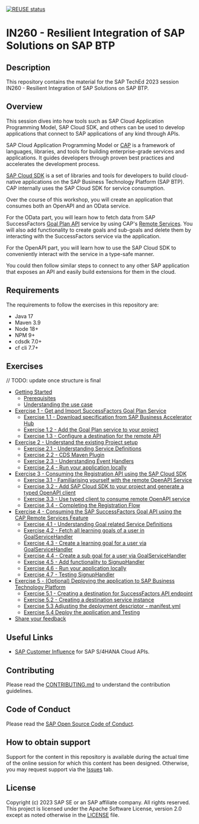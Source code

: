 [![REUSE status](https://api.reuse.software/badge/github.com/SAP-samples/teched2023-AD266)](https://api.reuse.software/info/github.com/SAP-samples/teched2023-AD266)

# IN260 - Resilient Integration of SAP Solutions on SAP BTP

## Description

This repository contains the material for the SAP TechEd 2023 session IN260 - Resilient Integration of SAP Solutions on SAP BTP.

## Overview

This session dives into how tools such as SAP Cloud Application Programming Model, SAP Cloud SDK, and others can be used to develop applications that connect to SAP applications of any kind through APIs.

SAP Cloud Application Programming Model or [CAP](https://cap.cloud.sap/docs/) is a framework of languages, libraries, and tools for building enterprise-grade services and applications. 
It guides developers through proven best practices and accelerates the development process. 

[SAP Cloud SDK](https://sap.github.io/cloud-sdk/docs/overview/overview-cloud-sdk) is a set of libraries and tools for developers to build cloud-native applications on the SAP Business Technology Platform (SAP BTP).
CAP internally uses the SAP Cloud SDK for service consumption.

Over the course of this workshop, you will create an application that consumes both an OpenAPI and an OData service. 

For the OData part, you will learn how to fetch data from SAP SuccessFactors [Goal Plan API](https://api.sap.com/api/PerformanceandGoalsPMGM/overview) service by using CAP's [Remote Services](https://cap.cloud.sap/docs/java/remote-services#configuring-remote-services).
You will also add functionality to create goals and sub-goals and delete them by interacting with the SuccessFactors service via the application.

For the OpenAPI part, you will learn how to use the SAP Cloud SDK to conveniently interact with the service in a type-safe manner. 

You could then follow similar steps to connect to any other SAP application that exposes an API and easily build extensions for them in the cloud.

## Requirements

The requirements to follow the exercises in this repository are:

- Java 17
- Maven 3.9
- Node 18+
- NPM 9+
- cdsdk 7.0+
- cf cli 7.7+

## Exercises

// TODO: update once structure is final

- [Getting Started](exercises_/ex0/)
  - [Prerequisites](exercises_/ex0#prerequisites)
  - [Understanding the use case](exercises_/ex0#understanding-the-use-case)
- [Exercise 1 - Get and Import SuccessFactors Goal Plan Service](exercises_/ex1/)
    - [Exercise 1.1 - Download specification from SAP Business Accelerator Hub](exercises_/ex1#11-download-specification-from-sap-business-accelerator-hub)
    - [Exercise 1.2 - Add the Goal Plan service to your project](exercises_/ex1#12-add-the-goal-plan-service-to-your-project)
    - [Exercise 1.3 - Configure a destination for the remote API](exercises_/ex1#13-configure-a-destination-for-the-remote-api)
- [Exercise 2 - Understand the existing Project setup](exercises_/ex2/)
    - [Exercise 2.1 - Understanding Service Definitions](exercises_/ex2#21-understanding-service-definitions)
    - [Exercise 2.2 - CDS Maven Plugin](exercises_/ex2#22-cds-maven-plugin)
    - [Exercise 2.3 - Understanding Event Handlers](exercises_/ex2#23-understanding-event-handlers)
    - [Exercise 2.4 - Run your application locally](exercises_/ex2#24---run-your-application-locally)
- [Exercise 3 - Consuming the Registration API using the SAP Cloud SDK](exercises_/ex3/)
  - [Exercise 3.1 - Familiarising yourself with the remote OpenAPI Service](exercises_/ex3#31---familiarising-yourself-with-the-remote-openapi-service)
  - [Exercise 3.2 - Add SAP Cloud SDK to your project and generate a typed OpenAPI client](exercises_/ex3#32---add-sap-cloud-sdk-to-your-project-and-generate-a-typed-openapi-client)
  - [Exercise 3.3 - Use typed client to consume remote OpenAPI service](exercises_/ex3#33---use-typed-client-to-consume-remote-openapi-service)
  - [Exercise 3.4 - Completing the Registration Flow](exercises_/ex3#34---completing-the-registration-flow)
- [Exercise 4 - Consuming the SAP SuccessFactors Goal API using the CAP Remote Services Feature](exercises_/ex4/)
  - [Exercise 4.1 - Understanding Goal related Service Definitions](exercises_/ex4#41---understanding-goal-related-service-definitions)
  - [Exercise 4.2 - Fetch all learning goals of a user in GoalServiceHandler](exercises_/ex4#42---fetch-all-learning-goals-of-a-user-in-goalservicehandler)
  - [Exercise 4.3 - Create a learning goal for a user via GoalServiceHandler](exercises_/ex4#43---create-a-learning-goal-for-a-user-via-goalservicehandler)
  - [Exercise 4.4 - Create a sub goal for a user via GoalServiceHandler](exercises_/ex4#44---create-a-sub-goal-for-a-user-via-goalservicehandler)
  - [Exercise 4.5 - Add functionality to SignupHandler](exercises_/ex4#45---add-functionality-to-signuphandler)
  - [Exercise 4.6 - Run your application locally](exercises_/ex4#46---run-your-application-locally)
  - [Exercise 4.7 - Testing SignupHandler](exercises_/ex4#47---testing-signuphandler)
- [Exercise 5 - (Optional) Deploying the application to SAP Business Technology Platform](exercises_/ex5/)
  - [Exercise 5.1 - Creating a destination for SuccessFactors API endpoint](exercises_/ex5#51-creating-a-destination-for-successfactors-api-endpoint)
  - [Exercise 5.2 - Creating a destination service instance](exercises_/ex5#52-creating-a-destination-service-instance)
  - [Exercise 5.3 Adjusting the deployment descriptor - manifest.yml](exercises_/ex5#53-adjusting-the-deployment-descriptor---manifestyml)
  - [Exercise 5.4 Deploy the application and Testing](exercises_/ex5#54-deploy-the-application-and-testing)
- [Share your feedback](https://github.com/SAP-samples/teched2023-AD266/issues/new/choose)

## Useful Links
- [SAP Customer Influence](https://influence.sap.com/sap/ino/#/campaign/1175) for SAP S/4HANA Cloud APIs.

## Contributing
Please read the [CONTRIBUTING.md](./CONTRIBUTING.md) to understand the contribution guidelines.

## Code of Conduct
Please read the [SAP Open Source Code of Conduct](https://github.com/SAP-samples/.github/blob/main/CODE_OF_CONDUCT.md).

## How to obtain support

Support for the content in this repository is available during the actual time of the online session for which this content has been designed. Otherwise, you may request support via the [Issues](../../issues) tab.

## License
Copyright (c) 2023 SAP SE or an SAP affiliate company. All rights reserved. This project is licensed under the Apache Software License, version 2.0 except as noted otherwise in the [LICENSE](LICENSES/Apache-2.0.txt) file.
